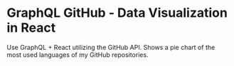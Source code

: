 # GraphQL GitHub - Data Visualization in React

Use GraphQL + React utilizing the GitHub API.
Shows a pie chart of the most used languages of my GitHub repositories.
